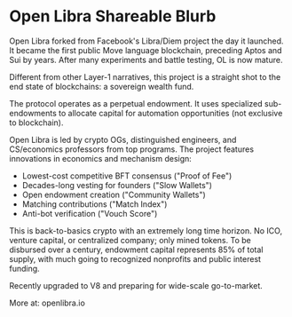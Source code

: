 # Open Libra Shareable Blurb

Open Libra forked from Facebook's Libra/Diem project the day it launched. It became the first public Move language blockchain, preceding Aptos and Sui by years. After many experiments and battle testing, OL is now mature.

Different from other Layer-1 narratives, this project is a straight shot to the end state of blockchains: a sovereign wealth fund.

The protocol operates as a perpetual endowment. It uses specialized sub-endowments to allocate capital for automation opportunities (not exclusive to blockchain).

Open Libra is led by crypto OGs, distinguished engineers, and CS/economics professors from top programs. The project features innovations in economics and mechanism design:
- Lowest-cost competitive BFT consensus ("Proof of Fee")
- Decades-long vesting for founders ("Slow Wallets")
- Open endowment creation ("Community Wallets")
- Matching contributions ("Match Index")
- Anti-bot verification ("Vouch Score")

This is back-to-basics crypto with an extremely long time horizon. No ICO, venture capital, or centralized company; only mined tokens. To be disbursed over a century, endowment capital represents 85% of total supply, with much going to recognized nonprofits and public interest funding.

Recently upgraded to V8 and preparing for wide-scale go-to-market.

More at: openlibra.io
